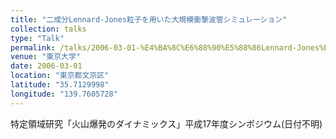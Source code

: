 ```yaml
---
title: "二成分Lennard-Jones粒子を用いた大規模衝撃波管シミュレーション"
collection: talks
type: "Talk"
permalink: /talks/2006-03-01-%E4%BA%8C%E6%88%90%E5%88%86Lennard-Jones%E7%B2%92%E5%AD%90%E3%82%92%E7%94%A8
venue: "東京大学"
date: 2006-03-01
location: "東京都文京区"
latitude: "35.7129998"
longitude: "139.7605728"
---
```


特定領域研究「火山爆発のダイナミックス」平成17年度シンポジウム(日付不明)
